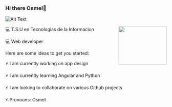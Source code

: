 ### Hi there Osmel🤖
![Alt Text](https://pa1.narvii.com/6957/d2eb600c80c27ee32a019bcddccbc83ec7394c92r1-500-150_hq.gif)

<img src="https://raw.githubusercontent.com/gist/ManulMax/2d20af60d709805c55fd784ca7cba4b9/raw/bcfeac7604f674ace63623106eb8bb8471d844a6/github.gif" width="150" height="120" align="right"/>


💻 T.S.U en Tecnologias de la Informacion

💻 Web developer
<!--**OsmelMdz/OsmelMdz** is a ✨ _special_ ✨ repository because its `README.md` (this file) appears on your GitHub profile.-->

Here are some ideas to get you started:

⚡ I am currently working on app design


⚡ I am currently learning Angular and Python


⚡ I am looking to collaborate on various Github projects


⚡ Pronouns: Osmel



